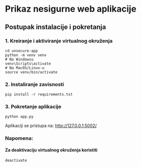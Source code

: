 # Prikaz nesigurne web aplikacije

## Postupak instalacije i pokretanja

### 1. Kreiranje i aktiviranje virtualnog okruženja

```shell
cd unsecure-app
python -m venv venv
# Na Windowsu
venv\Scripts\activate
# Na MacOS/Linux-u
source venv/bin/activate
```

### 2. Instaliranje zavisnosti

```shell
pip install -r requirements.txt
```

### 3. Pokretanje aplikacije

```shell
python app.py
```

Aplikaciji se pristupa na: http://127.0.0.1:5002/

### Napomena:

#### Za deaktivaciju virtualnog okruženja koristiti

```shell
deactivate
```
